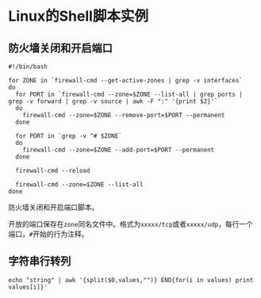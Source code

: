 # Linux的Shell脚本实例

## 防火墙关闭和开启端口

``` text
#!/bin/bash

for ZONE in `firewall-cmd --get-active-zones | grep -v interfaces`
do
  for PORT in `firewall-cmd --zone=$ZONE --list-all | grep ports | grep -v forward | grep -v source | awk -F ":" '{print $2}'`
  do
    firewall-cmd --zone=$ZONE --remove-port=$PORT --permanent
  done

  for PORT in `grep -v ^# $ZONE`
  do
    firewall-cmd --zone=$ZONE --add-port=$PORT --permanent
  done

  firewall-cmd --reload

  firewall-cmd --zone=$ZONE --list-all
done
```

防火墙关闭和开启端口脚本。

开放的端口保存在```zone```同名文件中。格式为```xxxxx/tcp```或者```xxxxx/udp```，每行一个端口，```#```开始的行为注释。

## 字符串行转列

``` shell
echo "string" | awk '{split($0,values,"")} END{for(i in values) print values[i]}'
```
